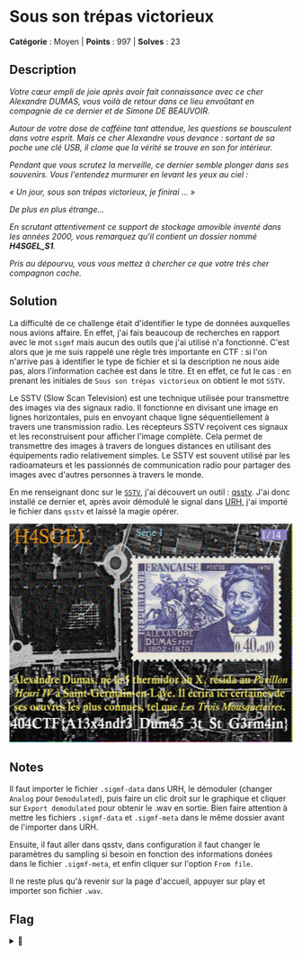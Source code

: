 # Sous son trépas victorieux

**Catégorie** : Moyen | **Points** : 997 | **Solves** : 23

## Description

*Votre cœur empli de joie après avoir fait connaissance avec ce cher Alexandre DUMAS, vous voilà de retour dans ce lieu envoûtant en compagnie de ce dernier et de Simone DE BEAUVOIR.*

*Autour de votre dose de cafféine tant attendue, les questions se bousculent dans votre esprit. Mais ce cher Alexandre vous devance : sortant de sa poche une clé USB, il clame que la vérité se trouve en son for intérieur.*

*Pendant que vous scrutez la merveille, ce dernier semble plonger dans ses souvenirs. Vous l'entendez murmurer en levant les yeux au ciel :*

*« Un jour, sous son trépas victorieux, je finirai ... »*

*De plus en plus étrange...*

*En scrutant attentivement ce support de stockage amovible inventé dans les années 2000, vous remarquez qu'il contient un dossier nommé **H4SGEL_S1**.*

*Pris au dépourvu, vous vous mettez à chercher ce que votre très cher compagnon cache.*


## Solution

La difficulté de ce challenge était d'identifier le type de données auxquelles nous avions affaire. En effet, j'ai fais beaucoup de recherches en rapport avec le mot ``sigmf`` mais aucun des outils que j'ai utilisé n'a fonctionné. C'est alors que je me suis rappelé une règle très importante en CTF : si l'on n'arrive pas à identifier le type de fichier et si la description ne nous aide pas, alors l'information cachée est dans le titre. Et en effet, ce fut le cas : en prenant les initiales de ``Sous son trépas victorieux`` on obtient le mot ``SSTV``.

Le SSTV (Slow Scan Television) est une technique utilisée pour transmettre des images via des signaux radio. Il fonctionne en divisant une image en lignes horizontales, puis en envoyant chaque ligne séquentiellement à travers une transmission radio. Les récepteurs SSTV reçoivent ces signaux et les reconstruisent pour afficher l'image complète. Cela permet de transmettre des images à travers de longues distances en utilisant des équipements radio relativement simples. Le SSTV est souvent utilisé par les radioamateurs et les passionnés de communication radio pour partager des images avec d'autres personnes à travers le monde.

En me renseignant donc sur le [``SSTV``](https://www.sigidwiki.com/wiki/Slow-Scan_Television_(SSTV)), j'ai découvert un outil : [qsstv](https://doc.ubuntu-fr.org/qsstv). J'ai donc installé ce dernier et, après avoir démodulé le signal dans [URH](https://github.com/jopohl/urh), j'ai importé le fichier dans ``qsstv`` et laissé la magie opérer.

<p align="center">
  <img src="solution.png" alt="solution qsstv" width="600">
</p>

## Notes

Il faut importer le fichier ``.sigmf-data`` dans URH, le démoduler (changer ``Analog`` pour ``Demodulated``), puis faire un clic droit sur le graphique et cliquer sur ``Export demodulated`` pour obtenir le .wav en sortie. Bien faire attention à mettre les fichiers ``.sigmf-data`` et ``.sigmf-meta`` dans le même dossier avant de l'importer dans URH.

Ensuite, il faut aller dans qsstv, dans configuration il faut changer le paramètres du sampling si besoin en fonction des informations donées dans le fichier ``.sigmf-meta``, et enfin cliquer sur l'option ``From file``.

Il ne reste plus qu'à revenir sur la page d'accueil, appuyer sur play et importer son fichier ``.wav``.

## Flag

<details>
<summary>🚩</summary>

```
404CTF{A13x4ndr3_Dum45_3t_St_G3rm4in}
```